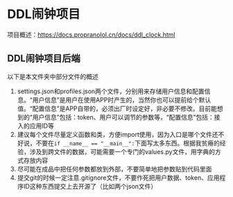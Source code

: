 # DDL闹钟项目

项目概述：https://docs.propranolol.cn/docs/ddl_clock.html

## DDL闹钟项目后端

以下是本文件夹中部分文件的概述

1. settings.json和profiles.json两个文件，分别用来存储用户信息和配置信息。“用户信息”是用户在使用APP时产生的，当然你也可以提前给个默认值。“配置信息”是APP自带的，必须出厂时设定好，非必要不修改。目前能想到的“用户信息”包括：token、用户可以调节的参数等，“配置信息”包括：接入的应用ID等
2. 建议每个文件尽量定义函数和类，方便import使用，因为入口是哪个文件还不好说，不要在`if __name__ == "__main__":`下面写太多东西。根据我贫瘠的经验，涉及到跨文件的数据，可能需要一个专门的values.py文件，用字典的方式存放内容
3. 尽可能在成品中把任何参数都放到外部，不要简单地把参数贴到代码里面
4. 提交git的时候一定注意.gitignore文件，不要作死把用户数据、token、应用程序ID这种东西提交上去开源了（比如两个json文件）